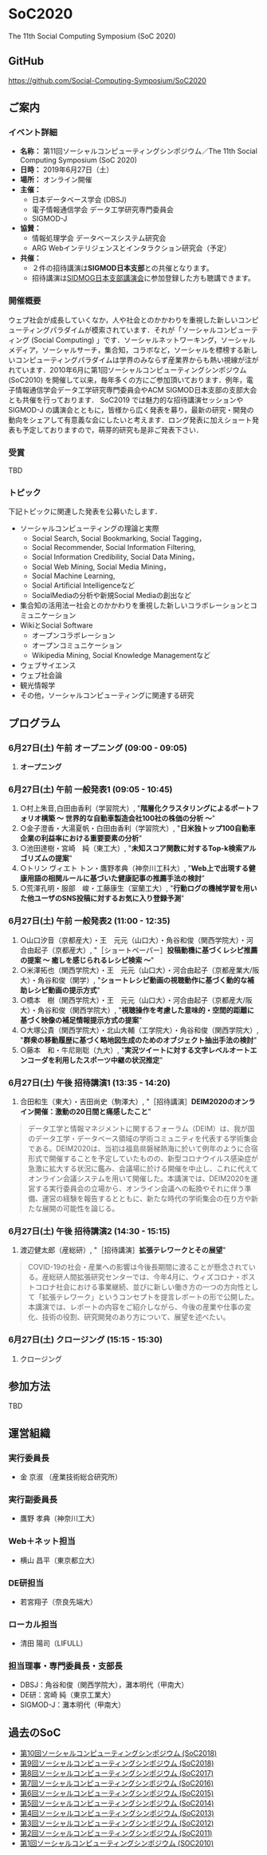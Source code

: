 # SoC2020

The 11th Social Computing Symposium (SoC 2020)

## GitHub

https://github.com/Social-Computing-Symposium/SoC2020

## ご案内

### イベント詳細

* **名称：** 第11回ソーシャルコンピューティングシンポジウム／The 11th Social Computing Symposium (SoC 2020)
* **日時：** 2019年6月27日（土）
* **場所：** オンライン開催
* **主催：**
    * 日本データベース学会 (DBSJ)
    * 電子情報通信学会 データ工学研究専門委員会
    * SIGMOD-J
* **協賛：**
    * 情報処理学会 データベースシステム研究会
    * ARG Webインテリジェンスとインタラクション研究会（予定）
* **共催：**
    * ２件の招待講演は**SIGMOD日本支部**との共催となります。
    * 招待講演は[SIDMOG日本支部講演会](http://www.sigmodj.org/conf/detail.php?conf_no=73)に参加登録した方も聴講できます。

### 開催概要

ウェブ社会が成長していくなか，人や社会とのかかわりを重視した新しいコンピューティングパラダイムが模索されています．それが「ソーシャルコンピューティング (Social Computing) 」です．ソーシャルネットワーキング，ソーシャルメディア，ソーシャルサーチ，集合知，コラボなど，ソーシャルを標榜する新しいコンピューティングパラダイムは学界のみならず産業界からも熱い視線が注がれています．2010年6月に第1回ソーシャルコンピューティングシンポジウム (SoC2010) を開催して以来，毎年多くの方にご参加頂いております．例年，電子情報通信学会データ工学研究専門委員会やACM SIGMOD日本支部の支部大会とも共催を行っております．
SoC2019 では魅力的な招待講演セッションやSIGMOD-J の講演会とともに，皆様から広く発表を募り，最新の研究・開発の動向をシェアして有意義な会にしたいと考えます．ロング発表に加えショート発表も予定しておりますので，萌芽的研究も是非ご発表下さい．

### 受賞

TBD

### トピック

下記トピックに関連した発表を公募いたします．

* ソーシャルコンピューティングの理論と実際
    * Social Search, Social Bookmarking, Social Tagging，
    * Social Recommender, Social Information Filtering,
    * Social Information Credibility, Social Data Mining，
    * Social Web Mining, Social Media Mining，
    * Social Machine Learning,
    * Social Artificial Intelligenceなど
    * SocialMediaの分析や新規Social Mediaの創出など
* 集合知の活用法ー社会とのかかわりを重視した新しいコラボレーションとコミュニケーション
* WikiとSocial Software
    * オープンコラボレーション
    * オープンコミュニケーション
    * Wikipedia Mining, Social Knowledge Managementなど
* ウェブサイエンス
* ウェブ社会論
* 観光情報学
* その他，ソーシャルコンピューティングに関連する研究

## プログラム

### 6月27日(土) 午前  オープニング (09:00 - 09:05)

1. **オープニング**

### 6月27日(土) 午前  一般発表1 (09:05 - 10:45)

1. ○村上朱音,白田由香利（学習院大）, "**階層化クラスタリングによるポートフォリオ構築 ～ 世界的な自動車製造会社100社の株価の分析 ～**"
1. ○金子澄香・大湯夏帆・白田由香利（学習院大）, "**日米独トップ100自動車企業の利益率における重要要素の分析**"
1. ○池田達樹・宮崎　純（東工大）, "**未知スコア関数に対するTop-k検索アルゴリズムの提案**"
1. ○トリン ヴィエト トン・鷹野孝典（神奈川工科大）, "**Web上で出現する健康用語の相関ルールに基づいた健康記事の推薦手法の検討**"
1. ○荒澤孔明・服部　峻・工藤康生（室蘭工大）, "**行動ログの機械学習を用いた他ユーザのSNS投稿に対するお気に入り登録予測**"

### 6月27日(土) 午前  一般発表2 (11:00 - 12:35)

1. ○山口汐音（京都産大）・王　元元（山口大）・角谷和俊（関西学院大）・河合由起子（京都産大）, "［ショートペーパー］**投稿動機に基づくレシピ推薦の提案 ～ 癒しを感じられるレシピ検索 ～**"
1. ○米澤拓也（関西学院大）・王　元元（山口大）・河合由起子（京都産業大/阪大）・角谷和俊（関学）, "**ショートレシピ動画の視聴動作に基づく動的な補助レシピ動画の提示方式**"
1. ○橋本　樹（関西学院大）・王　元元（山口大）・河合由起子（京都産大/阪大）・角谷和俊（関西学院大）, "**視聴操作を考慮した意味的・空間的距離に基づく映像の補足情報提示方式の提案**"
1. ○大塚公貴（関西学院大）・北山大輔（工学院大）・角谷和俊（関西学院大）, "**群衆の移動履歴に基づく略地図生成のためのオブジェクト抽出手法の検討**"
1. ○藤本　和・牛尼剛聡（九大）, "**実況ツイートに対する文字レベルオートエンコーダを利用したスポーツ中継の状況推定**"

### 6月27日(土) 午後  招待講演1 (13:35 - 14:20)
1. 合田和生（東大）・吉田尚史（駒澤大）, "［招待講演］**DEIM2020のオンライン開催：激動の20日間と痛感したこと**"

> データ工学と情報マネジメントに関するフォーラム（DEIM）は、我が国のデータ工学・データベース領域の学術コミュニティを代表する学術集会である。DEIM2020は、当初は福島県磐梯熱海に於いて例年のように合宿形式で開催することを予定していたものの、新型コロナウイルス感染症が急激に拡大する状況に鑑み、会議場に於ける開催を中止し、これに代えてオンライン会議システムを用いて開催した。本講演では、DEIM2020を運営する実行委員会の立場から、オンライン会議への転換やそれに伴う準備、運営の経験を報告するとともに、新たな時代の学術集会の在り方や新たな展開の可能性を論じる。

### 6月27日(土) 午後 招待講演2 (14:30 - 15:15)
1. 渡辺健太郎（産総研）, "［招待講演］**拡張テレワークとその展望**"

> COVID-19の社会・産業への影響は今後長期間に渡ることが懸念されている。産総研人間拡張研究センターでは、今年4月に、ウィズコロナ・ポストコロナ社会における事業継続、並びに新しい働き方の一つの方向性として「拡張テレワーク」というコンセプトを提言レポートの形で公開した。本講演では、レポートの内容をご紹介しながら、今後の産業や仕事の変化、技術の役割、研究開発のあり方について、展望を述べたい。

### 6月27日(土) クロージング (15:15 - 15:30)
1. クロージング

## 参加方法

TBD

## 運営組織

### 実行委員長

* 金 京淑 （産業技術総合研究所）

### 実行副委員長

* 鷹野 孝典（神奈川工大）

### Web＋ネット担当

* 横山 昌平（東京都立大）

### DE研担当

* 若宮翔子（奈良先端大）

### ローカル担当

* 清田 陽司（LIFULL）

### 担当理事・専門委員長・支部長

* DBSJ：角谷和俊（関西学院大），灘本明代（甲南大）
* DE研：宮崎 純（東京工業大）
* SIGMOD-J：灘本明代（甲南大）

## 過去のSoC

* [第10回ソーシャルコンピューティングシンポジウム (SoC2018)](http://db-event.jpn.org/soc2019/)
* [第9回ソーシャルコンピューティングシンポジウム (SoC2018)](http://db-event.jpn.org/soc2018/)
* [第8回ソーシャルコンピューティングシンポジウム (SoC2017)](http://db-event.jpn.org/soc2017/)
* [第7回ソーシャルコンピューティングシンポジウム (SoC2016)](http://db-event.jpn.org/soc2016/)
* [第6回ソーシャルコンピューティングシンポジウム (SoC2015)](http://dbsj.org/soc2015/)
* [第5回ソーシャルコンピューティングシンポジウム (SoC2014)](http://dbsj.org/soc2014/)
* [第4回ソーシャルコンピューティングシンポジウム (SoC2013)](http://dbsj.org/soc2013/)
* [第3回ソーシャルコンピューティングシンポジウム (SoC2012)](http://dbsj.org/soc2012/)
* [第2回ソーシャルコンピューティングシンポジウム (SoC2011)](http://dbsj.org/soc2011/)
* [第1回ソーシャルコンピューティングシンポジウム (SOC2010)](http://dbsj.org/dbjapan/2010/msg00171.html)

